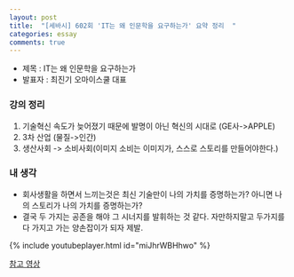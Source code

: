 ```yaml
---
layout: post
title:  "[세바시] 602회 'IT는 왜 인문학을 요구하는가' 요약 정리  "
categories: essay
comments: true
---
```



- 제목 : IT는 왜 인문학을 요구하는가
- 발표자 : 최진기 오마이스쿨 대표
  
  
### 강의 정리
1. 기술혁신 속도가 늦어졌기 때문에 발명이 아닌 혁신의 시대로 (GE사->APPLE)
2. 3차 산업 (물질->인간)
3. 생산사회 -> 소비사회(이미지 소비는 이미지가, 스스로 스토리를 만들어야한다.)

### 내 생각
- 회사생활을 하면서 느끼는것은 최신 기술만이 나의 가치를 증명하는가? 아니면 나의 스토리가 나의 가치를 증명하는가?
- 결국 두 가지는 공존을 해야 그 시너지를 발휘하는 것 같다. 자만하지말고 두가지를 다 가지고 가는 양손잡이가 되자 제발. 



{% include youtubeplayer.html id="miJhrWBHhwo" %}

[참고 영상](https://www.youtube.com/watch?v=miJhrWBHhwo)



